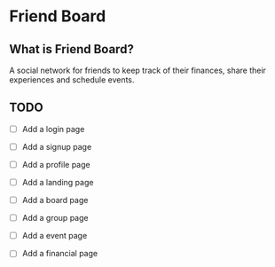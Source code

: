 # Friend Board

## What is Friend Board?
A social network for friends to keep track of their finances, share their experiences and schedule events.

## TODO
* [ ] Add a login page
* [ ] Add a signup page
* [ ] Add a profile page
* [ ] Add a landing page

* [ ] Add a board page
* [ ] Add a group page
* [ ] Add a event page
* [ ] Add a financial page